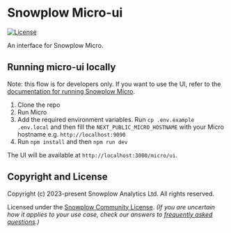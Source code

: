 # Snowplow Micro-ui

[![License][license-image]][license]

An interface for Snowplow Micro.

## Running micro-ui locally

Note: this flow is for developers only. If you want to use the UI, refer to the [documentation for running Snowplow Micro](https://docs.snowplow.io/docs/testing-debugging/snowplow-micro/basic-usage/).

1. Clone the repo
2. Run Micro
3. Add the required environment variables. Run `cp .env.example .env.local` and then fill the `NEXT_PUBLIC_MICRO_HOSTNAME` with your Micro hostname e.g. `http://localhost:9090`
4. Run `npm install` and then `npm run dev`

The UI will be available at `http://localhost:3000/micro/ui`.

## Copyright and License

Copyright (c) 2023-present Snowplow Analytics Ltd. All rights reserved.

Licensed under the [Snowplow Community License](https://docs.snowplow.io/community-license-1.0). _(If you are uncertain how it applies to your use case, check our answers to [frequently asked questions](https://docs.snowplow.io/docs/contributing/community-license-faq/).)_

[license]: https://docs.snowplow.io/docs/contributing/community-license-faq/
[license-image]: https://img.shields.io/badge/license-Snowplow--Community-blue.svg?style=flat
